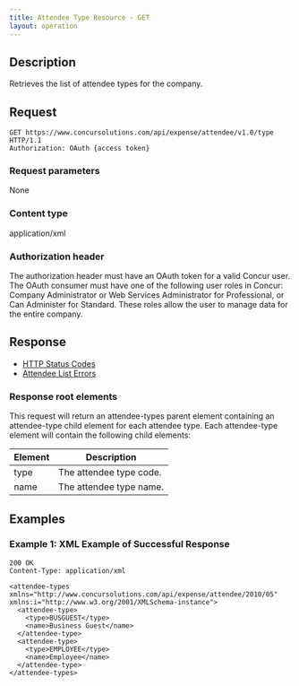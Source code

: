 ```yaml
---
title: Attendee Type Resource - GET
layout: operation
---
```



## Description
Retrieves the list of attendee types for the company.


## Request
    GET https://www.concursolutions.com/api/expense/attendee/v1.0/type HTTP/1.1 
    Authorization: OAuth {access token}


### Request parameters
None


### Content type
application/xml


### Authorization header
The authorization header must have an OAuth token for a valid Concur user.
The OAuth consumer must have one of the following user roles in Concur: Company Administrator or Web Services Administrator for Professional, or Can Administer for Standard. These roles allow the user to manage data for the entire company.


## Response
* [HTTP Status Codes][1]
* [Attendee List Errors][2]


### Response root elements
This request will return an attendee-types parent element containing an attendee-type child element for each attendee type. Each attendee-type element will contain the following child elements:

| Element | Description |
|---------|-------------|
| type | The attendee type code. |
| name | The attendee type name. |


## Examples

### Example 1: XML Example of Successful Response

    200 OK
    Content-Type: application/xml

    <attendee-types xmlns="http://www.concursolutions.com/api/expense/attendee/2010/05" xmlns:i="http://www.w3.org/2001/XMLSchema-instance">
      <attendee-type>
        <type>BUSGUEST</type>
        <name>Business Guest</name>
      </attendee-type>
      <attendee-type>
        <type>EMPLOYEE</type>
        <name>Employee</name>
      </attendee-type>
    </attendee-types> 

[1]: https://developer.concur.com/reference/http-codes
[2]: https://developer.concur.com/node/374#responses
